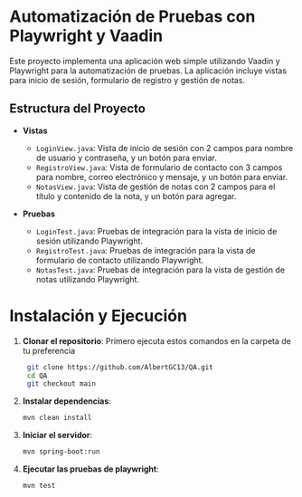 # Automatización de Pruebas con Playwright y Vaadin

Este proyecto implementa una aplicación web simple utilizando Vaadin y Playwright para la automatización de pruebas. La aplicación incluye vistas para inicio de sesión, formulario de registro y gestión de notas.

## Estructura del Proyecto

- **Vistas**
  - `LoginView.java`: Vista de inicio de sesión con 2 campos para nombre de usuario y contraseña, y un botón para enviar.
  - `RegistroView.java`: Vista de formulario de contacto con 3 campos para nombre, correo electrónico y mensaje, y un botón para enviar.
  - `NotasView.java`: Vista de gestión de notas con 2 campos para el título y contenido de la nota, y un botón para agregar.

- **Pruebas**
  - `LoginTest.java`: Pruebas de integración para la vista de inicio de sesión utilizando Playwright.
  - `RegistroTest.java`: Pruebas de integración para la vista de formulario de contacto utilizando Playwright.
  - `NotasTest.java`: Pruebas de integración para la vista de gestión de notas utilizando Playwright.
 
# Instalación y Ejecución

1. **Clonar el repositorio**:
   Primero ejecuta estos comandos en la carpeta de tu preferencia
   ```sh
    git clone https://github.com/AlbertGC13/QA.git
    cd QA
    git checkout main
    ```

3. **Instalar dependencias**:
    ```sh
    mvn clean install
    ```

4. **Iniciar el servidor**:
    ```sh
    mvn spring-boot:run
    ```

5. **Ejecutar las pruebas de playwright**:
    ```sh
    mvn test
    ```

